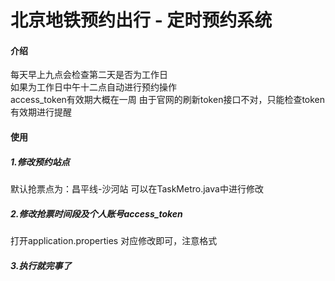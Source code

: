 # 北京地铁预约出行 - 定时预约系统

#### 介绍

每天早上九点会检查第二天是否为工作日  
如果为工作日中午十二点自动进行预约操作  
access_token有效期大概在一周
由于官网的刷新token接口不对，只能检查token有效期进行提醒

#### 使用

##### 1.修改预约站点
默认抢票点为：昌平线-沙河站
可以在TaskMetro.java中进行修改

##### 2.修改抢票时间段及个人账号access_token
打开application.properties
对应修改即可，注意格式

##### 3.执行就完事了
